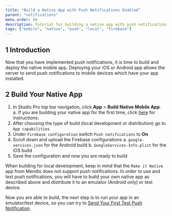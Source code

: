 ```yaml
---
title: "Build a Native App with Push Notifications Enabled"
parent: "notifications"
menu_order: 60
description: Tutorial for building a native app with push notifications enabled.
tags: ["mobile", "native", "push", "local", "firebase"]
---
```


## 1 Introduction

Now that you have implemented push notifications, it is time to build and deploy the native mobile app. Deploying your iOS or Android app allows the server to send push notifications to mobile devices which have your app installed.

## 2 Build Your Native App

1.  In Studio Pro top bar navigation, click **App** > **Build Native Mobile App**. </br>
	a. If you are building your native app for the first time, click [here](native-build-locally) for instructions.
1. After choosing the type of build (local development or distribution) go to `App capabilities`
1. Under `Firebase configuration` switch `Push notifications` to **On**
1.  Scroll down and upload the Firebase configurations
    a. `google-services.json` for the Android build
    b. `GoogleServices-Info.plist` for the iOS build
1. Save the configuration and now you are ready to build

When building for local development, keep in mind that the `Make it Native` app from Mendix does not support push notifications. In order to use and test push notifications, you will have to build your own native app as described above and distribute it to an emulator (Android only) or test device.

Now you are able to build, the next step is to run your app in an emulator/test device, so you can try to [Send Your First Test Push Notification](notif-send-test).